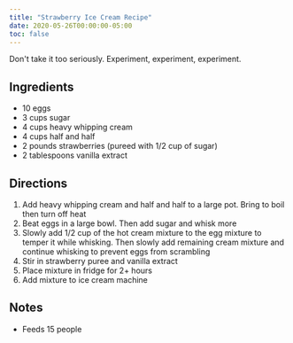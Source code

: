 ```yaml
---
title: "Strawberry Ice Cream Recipe"
date: 2020-05-26T00:00:00-05:00
toc: false
---
```


Don't take it too seriously. Experiment, experiment, experiment.

## Ingredients

- 10 eggs
- 3 cups sugar
- 4 cups heavy whipping cream
- 4 cups half and half
- 2 pounds strawberries (pureed with 1/2 cup of sugar)
- 2 tablespoons vanilla extract

## Directions

1. Add heavy whipping cream and half and half to a large pot. Bring to boil then turn off heat
1. Beat eggs in a large bowl. Then add sugar and whisk more
1. Slowly add 1/2 cup of the hot cream mixture to the egg mixture to temper it while whisking. Then slowly add remaining cream mixture and continue whisking to prevent eggs from scrambling
1. Stir in strawberry puree and vanilla extract
1. Place mixture in fridge for 2+ hours
1. Add mixture to ice cream machine

## Notes

- Feeds 15 people
